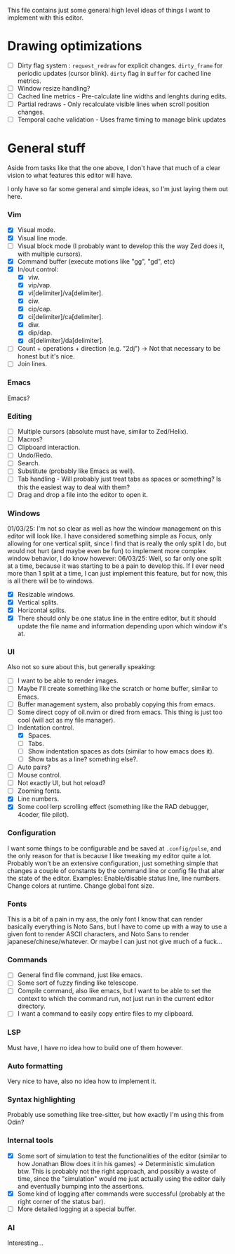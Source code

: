 This file contains just some general high level ideas of things I want to implement with this editor.

# Drawing optimizations
- [ ] Dirty flag system :
    `request_redraw` for explicit changes.
    `dirty_frame` for periodic updates (cursor blink).
    `dirty` flag in `Buffer` for cached line metrics.
- [ ] Window resize handling?
- [ ] Cached line metrics - Pre-calculate line widths and lenghts during edits.
- [ ] Partial redraws - Only recalculate visible lines when scroll position changes.
- [ ] Temporal cache validation - Uses frame timing to manage blink updates

# General stuff
Aside from tasks like that the one above, I don't have that much of a clear vision to what features this editor will have.

I only have so far some general and simple ideas, so I'm just laying them out here.

### Vim
- [x] Visual mode.
- [x] Visual line mode.
- [ ] Visual block mode (I probably want to develop this the way Zed does it, with multiple cursors).
- [x] Command buffer (execute motions like "gg", "gd", etc)
- [x] In/out control: 
    - [x] viw.
    - [x] vip/vap.
    - [x] vi[delimiter]/va[delimiter].
    - [x] ciw.
    - [x] cip/cap.
    - [x] ci[delimiter]/ca[delimiter].
    - [x] diw.
    - [x] dip/dap.
    - [x] di[delimiter]/da[delimiter].
- [ ] Count + operations + direction (e.g. "2dj") -> Not that necessary to be honest but it's nice.
- [ ] Join lines.

### Emacs
Emacs?

### Editing
- [ ] Multiple cursors (absolute must have, similar to Zed/Helix).
- [ ] Macros?
- [ ] Clipboard interaction.
- [ ] Undo/Redo.
- [ ] Search.
- [ ] Substitute (probably like Emacs as well).
- [ ] Tab handling - Will probably just treat tabs as spaces or something? Is this the easiest way to deal with them?
- [ ] Drag and drop a file into the editor to open it.

### Windows
01/03/25: I'm not so clear as well as how the window management on this editor will look like. I have considered something simple as Focus, only allowing for one vertical split, since I find that is really the only split I do, but would not hurt (and maybe even be fun) to implement more complex window behavior, I do know however:
06/03/25: Well, so far only one split at a time, because it was starting to be a pain to develop this. If I ever need more than 1 split at a time, I can just implement this feature, but for now, this is all there will be to windows.
- [x] Resizable windows.
- [x] Vertical splits.
- [x] Horizontal splits.
- [x] There should only be one status line in the entire editor, but it should update the file name and information depending upon which window it's at.

### UI
Also not so sure about this, but generally speaking:
- [ ] I want to be able to render images.
- [ ] Maybe I'll create something like the scratch or home buffer, similar to Emacs.
- [ ] Buffer management system, also probably copying this from emacs.
- [ ] Some direct copy of oil.nvim or dired from emacs. This thing is just too cool (will act as my file manager).
- [ ] Indentation control.
    - [x] Spaces.
    - [ ] Tabs.
    - [ ] Show indentation spaces as dots (similar to how emacs does it).
    - [ ] Show tabs as a line? something else?.
- [ ] Auto pairs?
- [ ] Mouse control.
- [ ] Not exactly UI, but hot reload?
- [ ] Zooming fonts.
- [x] Line numbers.
- [x] Some cool lerp scrolling effect (something like the RAD debugger, 4coder, file pilot).

### Configuration
I want some things to be configurable and be saved at `.config/pulse`, and the only reason for that is because I like tweaking my editor quite a lot.
Probably won't be an extensive configuration, just something simple that changes a couple of constants by the command line or config file that alter the state of the editor.
Examples: Enable/disable status line, line numbers. Change colors at runtime. Change global font size.

### Fonts
This is a bit of a pain in my ass, the only font I know that can render basically everything is Noto Sans, but I have to come up with a way to use a given font to render ASCII characters, and Noto Sans to render japanese/chinese/whatever. Or maybe I can just not give much of a fuck...

### Commands
- [ ] General find file command, just like emacs.
- [ ] Some sort of fuzzy finding like telescope.
- [ ] Compile command, also like emacs, but I want to be able to set the context to which the command run, not just run in the current editor directory.
- [ ] I want a command to easily copy entire files to my clipboard.

### LSP
Must have, I have no idea how to build one of them however.

### Auto formatting
Very nice to have, also no idea how to implement it.

### Syntax highlighting
Probably use something like tree-sitter, but how exactly I'm using this from Odin?

### Internal tools
- [x] Some sort of simulation to test the functionalities of the editor (similar to how Jonathan Blow does it in his games) -> Deterministic simulation btw.
    This is probably not the right approach, and possibly a waste of time, since the "simulation" would me just actually using the editor daily and eventually bumping into the assertions.
- [x] Some kind of logging after commands were successful (probably at the right corner of the status bar).
- [ ] More detailed logging at a special buffer.

### AI
Interesting...
